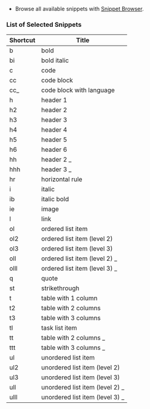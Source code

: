 * Browse all available snippets with [Snippet Browser](http://pihrt.net/snippetica/snippets?engine=vscode&language=markdown).

### List of Selected Snippets

Shortcut | Title
-------- | -----
b|bold
bi|bold italic
c|code
cc|code block
cc\_|code block with language
h|header 1
h2|header 2
h3|header 3
h4|header 4
h5|header 5
h6|header 6
hh|header 2 \_
hhh|header 3 \_
hr|horizontal rule
i|italic
ib|italic bold
ie|image
l|link
ol|ordered list item
ol2|ordered list item \(level 2\)
ol3|ordered list item \(level 3\)
oll|ordered list item \(level 2\) \_
olll|ordered list item \(level 3\) \_
q|quote
st|strikethrough
t|table with 1 column
t2|table with 2 columns
t3|table with 3 columns
tl|task list item
tt|table with 2 columns \_
ttt|table with 3 columns \_
ul|unordered list item
ul2|unordered list item \(level 2\)
ul3|unordered list item \(level 3\)
ull|unordered list item \(level 2\) \_
ulll|unordered list item \(level 3\) \_
